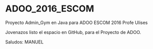 # ADOO_2016_ESCOM
Proyecto Admin_Gym en Java para ADOO ESCOM 2016 Profe Ulises

Jovenazos listo el espacio en GitHub, para el Proyecto de ADOO.

Saludos: MANUEL
